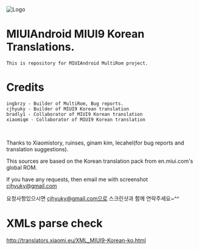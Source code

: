 ![Logo](https://s26.postimg.org/54lw9u2uh/MIUI9_KOREAN.png)

# MIUIAndroid MIUI9 Korean Translations.
    This is repository for MIUIAndroid MultiRom project.
# Credits
    ingbrzy - Builder of MultiRom, Bug reports.
    cjhyuky - Builder of MIUI9 Korean translation
    bradly1 - Collaborator of MIUI9 Korean translation
    xiaomiqm - Collaborator of MIUI9 Korean translation
    
    
Thanks to Xiaomistory, ruinses, ginam kim, lecahel(for bug reports and translation suggestions).

This sources are based on the Korean translation pack from en.miui.com's global ROM.

If you have any requests, then email me with screenshot cjhyuky@gmail.com

요청사항있으시면 cjhyuky@gmail.com으로 스크린샷과 함께 연락주세요~^^
    
# XMLs parse check
http://translators.xiaomi.eu/XML_MIUI9-Korean-ko.html    
